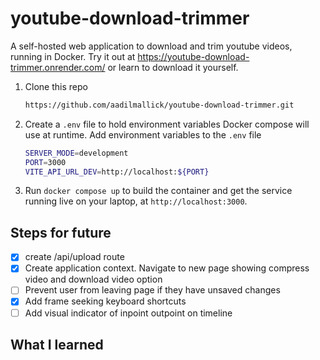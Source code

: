 # youtube-download-trimmer

A self-hosted web application to download and trim youtube videos, running in Docker. Try it out at https://youtube-download-trimmer.onrender.com/ or learn to download it yourself.

1. Clone this repo

   ```bash
   https://github.com/aadilmallick/youtube-download-trimmer.git
   ```

2. Create a `.env` file to hold environment variables Docker compose will use at runtime. Add environment variables to the `.env` file

   ```bash
   SERVER_MODE=development
   PORT=3000
   VITE_API_URL_DEV=http://localhost:${PORT}
   ```

3. Run `docker compose up` to build the container and get the service running live on your laptop, at `http://localhost:3000`.

## Steps for future

- [x] create /api/upload route
- [x] Create application context. Navigate to new page showing compress video and download video option
- [ ] Prevent user from leaving page if they have unsaved changes
- [x] Add frame seeking keyboard shortcuts
- [ ] Add visual indicator of inpoint outpoint on timeline

## What I learned
